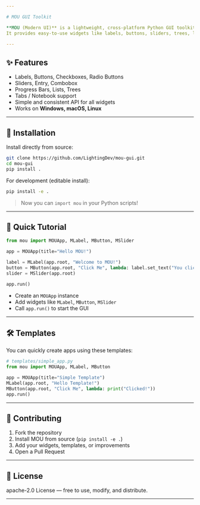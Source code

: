 ```yaml
---

# MOU GUI Toolkit

**MOU (Modern UI)** is a lightweight, cross-platform Python GUI toolkit built on `tkinter`.
It provides easy-to-use widgets like labels, buttons, sliders, trees, lists, tabs, and more — perfect for building modern-looking Python applications quickly.

---
```


## ✨ Features

* Labels, Buttons, Checkboxes, Radio Buttons
* Sliders, Entry, Combobox
* Progress Bars, Lists, Trees
* Tabs / Notebook support
* Simple and consistent API for all widgets
* Works on **Windows, macOS, Linux**

---

## 🚀 Installation

Install directly from source:

```bash
git clone https://github.com/LightingDev/mou-gui.git
cd mou-gui
pip install .
```

For development (editable install):

```bash
pip install -e .
```

> Now you can `import mou` in your Python scripts!

---

## 📝 Quick Tutorial

```python
from mou import MOUApp, MLabel, MButton, MSlider

app = MOUApp(title="Hello MOU!")

label = MLabel(app.root, "Welcome to MOU!")
button = MButton(app.root, "Click Me", lambda: label.set_text("You clicked!"))
slider = MSlider(app.root)

app.run()
```

* Create an `MOUApp` instance
* Add widgets like `MLabel`, `MButton`, `MSlider`
* Call `app.run()` to start the GUI

---

## 🛠️ Templates

You can quickly create apps using these templates:

```python
# templates/simple_app.py
from mou import MOUApp, MLabel, MButton

app = MOUApp(title="Simple Template")
MLabel(app.root, "Hello Template!")
MButton(app.root, "Click Me", lambda: print("Clicked!"))
app.run()
```

---

## 🤝 Contributing

1. Fork the repository
2. Install MOU from source (`pip install -e .`)
3. Add your widgets, templates, or improvements
4. Open a Pull Request

---

## 📜 License

apache-2.0 License — free to use, modify, and distribute.

---
